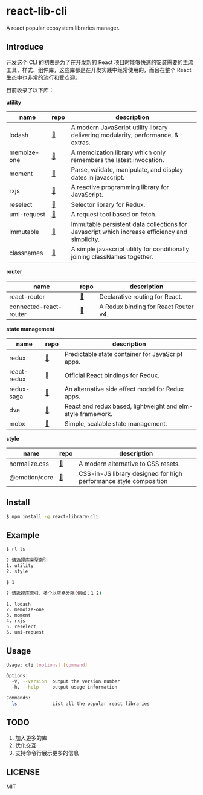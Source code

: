 # react-lib-cli

A react popular ecosystem libraries manager.

## Introduce

开发这个 CLI 的初衷是为了在开发新的 React 项目时能够快速的安装需要的主流工具、样式、组件库，这些库都是在开发实践中经常使用的，而且在整个 React 生态中也非常的流行和受欢迎。

目前收录了以下库：

**utility**

| name        | repo                                               | description                                                                                    |
| ----------- | -------------------------------------------------- | ---------------------------------------------------------------------------------------------- |
| lodash      | [🔗](https://github.com/lodash/lodash)             | A modern JavaScript utility library delivering modularity, performance, & extras.              |
| memoize-one | [🔗](https://github.com/alexreardon/memoize-one)   | A memoization library which only remembers the latest invocation.                              |
| moment      | [🔗](https://github.com/moment/moment)             | Parse, validate, manipulate, and display dates in javascript.                                  |
| rxjs        | [🔗](https://github.com/ReactiveX/rxjs)            | A reactive programming library for JavaScript.                                                 |
| reselect    | [🔗](https://github.com/reduxjs/reselect)          | Selector library for Redux.                                                                    |
| umi-request | [🔗](https://github.com/umijs/umi-request)         | A request tool based on fetch.                                                                 |
| immutable   | [🔗](https://github.com/immutable-js/immutable-js) | Immutable persistent data collections for Javascript which increase efficiency and simplicity. |
| classnames  | [🔗](https://github.com/JedWatson/classnames)      | A simple javascript utility for conditionally joining classNames together.                     |

**router**

| name                   | repo                                                     | description                          |
| ---------------------- | -------------------------------------------------------- | ------------------------------------ |
| react-router           | [🔗](https://github.com/ReactTraining/react-router)      | Declarative routing for React.       |
| connected-react-router | [🔗](https://github.com/supasate/connected-react-router) | A Redux binding for React Router v4. |

**state management**

| name        | repo                                           | description                                                 |
| ----------- | ---------------------------------------------- | ----------------------------------------------------------- |
| redux       | [🔗](https://github.com/reduxjs/redux)         | Predictable state container for JavaScript apps.            |
| react-redux | [🔗](https://github.com/reduxjs/react-redux)   | Official React bindings for Redux.                          |
| redux-saga  | [🔗](https://github.com/redux-saga/redux-saga) | An alternative side effect model for Redux apps.            |
| dva         | [🔗](https://github.com/dvajs/dva)             | React and redux based, lightweight and elm-style framework. |
| mobx        | [🔗](https://github.com/mobxjs/mobx)           | Simple, scalable state management.                          |

**style**

| name          | repo                                           | description                                                       |
| ------------- | ---------------------------------------------- | ----------------------------------------------------------------- |
| normalize.css | [🔗](https://github.com/necolas/normalize.css) | A modern alternative to CSS resets.                               |
| @emotion/core | [🔗](https://github.com/emotion-js/emotion)    | CSS-in-JS library designed for high performance style composition |

## Install

```bash
$ npm install -g react-library-cli
```

## Example

```bash
$ rl ls

? 请选择库类型索引
1. utility
2. style
```

```bash
$ 1

? 请选择库索引，多个以空格分隔(例如：1 2)

1. lodash
2. memoize-one
3. moment
4. rxjs
5. reselect
6. umi-request
```

## Usage

```bash
Usage: cli [options] [command]

Options:
  -V, --version  output the version number
  -h, --help     output usage information

Commands:
  ls             List all the popular react libraries
```

## TODO

1. 加入更多的库
2. 优化交互
3. 支持命令行展示更多的信息

## LICENSE

MIT
